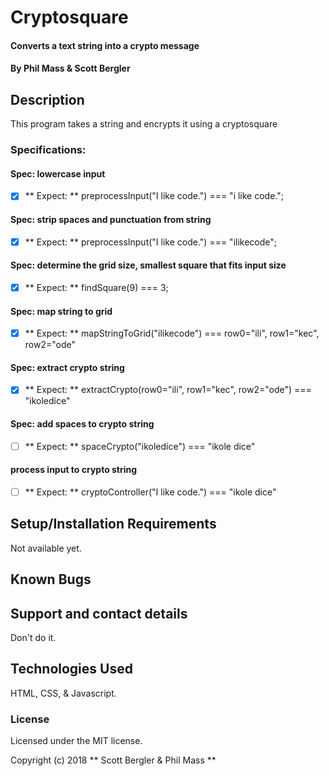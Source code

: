 # Cryptosquare

#### Converts a text string into a crypto message

#### By Phil Mass & Scott Bergler

## Description

This program takes a string and encrypts it using a cryptosquare

### Specifications:
#### Spec: lowercase input
- [x] ** Expect: ** preprocessInput("I like code.") === "i like code.";

#### Spec: strip spaces and punctuation from string
- [x] ** Expect: ** preprocessInput("I like code.") === "ilikecode";

#### Spec: determine the grid size, smallest square that fits input size
- [x] ** Expect: ** findSquare(9) === 3;

#### Spec: map string to grid
- [x] ** Expect: ** mapStringToGrid("ilikecode") === row0="ili", row1="kec", row2="ode"

#### Spec: extract crypto string
- [x] ** Expect: ** extractCrypto(row0="ili", row1="kec", row2="ode") === "ikoledice"

#### Spec: add spaces to crypto string
- [ ] ** Expect: ** spaceCrypto("ikoledice") === "ikole dice"

#### process input to crypto string
- [ ] ** Expect: ** cryptoController("I like code.") === "ikole dice"


## Setup/Installation Requirements
Not available yet.

## Known Bugs

## Support and contact details

Don't do it.

## Technologies Used

HTML, CSS, & Javascript.

### License

Licensed under the MIT license.

Copyright (c) 2018 ** Scott Bergler & Phil Mass **
